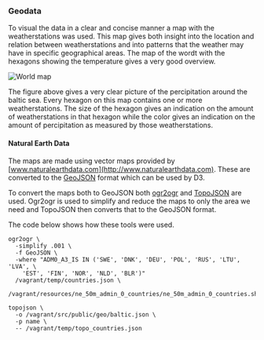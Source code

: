 ### Geodata

To visual the data in a clear and concise manner a map with the weatherstations was used. This map gives both insight into the location and relation between weatherstations and into patterns that the weather may have in specific geographical areas. The map of the wordt with the hexagons showing the temperature gives a very good overview.

![World map](Figures/worldmap.png)

The figure above gives a very clear picture of the percipitation around the baltic sea. Every hexagon on this map contains one or more weatherstations. The size of the hexagon gives an indication on the amount of weatherstations in that hexagon while the color gives an indication on the amount of percipitation as measured by those weatherstations.

#### Natural Earth Data

The maps are made using vector maps provided by [www.naturalearthdata.com](http://www.naturalearthdata.com). These are converted to the [GeoJSON](http://geojson.org) format which can be used by D3.

To convert the maps both to GeoJSON both [ogr2ogr](http://www.gdal.org/ogr2ogr.html) and [TopoJSON](https://github.com/mbostock/topojson) are used. Ogr2ogr is used to simplify and reduce the maps to only the area we need and TopoJSON then converts that to the GeoJSON format.

The code below shows how these tools were used.

```
ogr2ogr \
  -simplify .001 \
  -f GeoJSON \
  -where "ADM0_A3_IS IN ('SWE', 'DNK', 'DEU', 'POL', 'RUS', 'LTU', 'LVA', \
  	'EST', 'FIN', 'NOR', 'NLD', 'BLR')"
  /vagrant/temp/countries.json \
  /vagrant/resources/ne_50m_admin_0_countries/ne_50m_admin_0_countries.shp

topojson \
  -o /vagrant/src/public/geo/baltic.json \
  -p name \
  -- /vagrant/temp/topo_countries.json
```